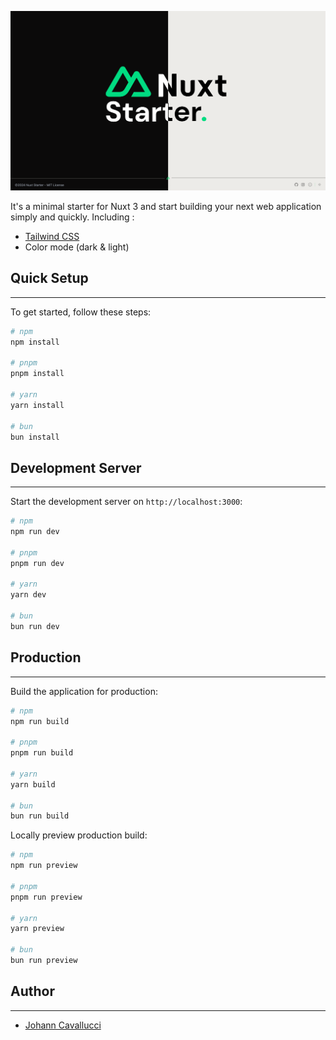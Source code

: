 ![image](public/project-preview.png)

It's a minimal starter for Nuxt 3 and start building your next web application simply and quickly. Including :
- [Tailwind CSS](https://tailwindcss.com/)
- Color mode (dark & light)


## Quick Setup

--- 

To get started, follow these steps:


```bash
# npm
npm install

# pnpm
pnpm install

# yarn
yarn install

# bun
bun install
```

## Development Server

---

Start the development server on `http://localhost:3000`:

```bash
# npm
npm run dev

# pnpm
pnpm run dev

# yarn
yarn dev

# bun
bun run dev
```

## Production

---

Build the application for production:

```bash
# npm
npm run build

# pnpm
pnpm run build

# yarn
yarn build

# bun
bun run build
```

Locally preview production build:

```bash
# npm
npm run preview

# pnpm
pnpm run preview

# yarn
yarn preview

# bun
bun run preview
```

## Author

---

- [Johann Cavallucci]('https://github.com/cavalluccijohann')

